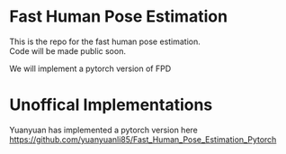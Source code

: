 # Fast Human Pose Estimation

This is the repo for the fast human pose estimation.  
Code will be made public soon.  

We will implement a pytorch version of FPD

# Unoffical Implementations 
Yuanyuan has implemented a pytorch version here
https://github.com/yuanyuanli85/Fast_Human_Pose_Estimation_Pytorch
